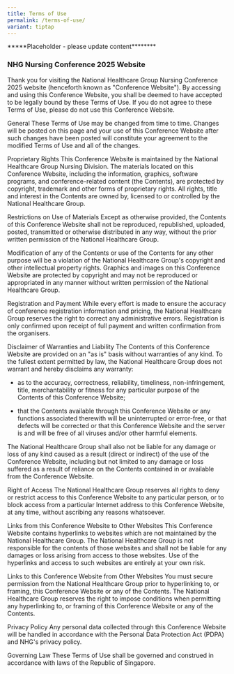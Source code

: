 ```yaml
---
title: Terms of Use
permalink: /terms-of-use/
variant: tiptap
---
```

<p>*****Placeholder - please update content********</p>
<h3>NHG Nursing Conference 2025 Website</h3>
<p>Thank you for visiting the National Healthcare Group Nursing Conference
2025 website (henceforth known as "Conference Website"). By accessing and
using this Conference Website, you shall be deemed to have accepted to
be legally bound by these Terms of Use. If you do not agree to these Terms
of Use, please do not use this Conference Website.</p>
<p>General These Terms of Use may be changed from time to time. Changes will
be posted on this page and your use of this Conference Website after such
changes have been posted will constitute your agreement to the modified
Terms of Use and all of the changes.</p>
<p>Proprietary Rights This Conference Website is maintained by the National
Healthcare Group Nursing Division. The materials located on this Conference
Website, including the information, graphics, software programs, and conference-related
content (the Contents), are protected by copyright, trademark and other
forms of proprietary rights. All rights, title and interest in the Contents
are owned by, licensed to or controlled by the National Healthcare Group.</p>
<p>Restrictions on Use of Materials Except as otherwise provided, the Contents
of this Conference Website shall not be reproduced, republished, uploaded,
posted, transmitted or otherwise distributed in any way, without the prior
written permission of the National Healthcare Group.</p>
<p>Modification of any of the Contents or use of the Contents for any other
purpose will be a violation of the National Healthcare Group's copyright
and other intellectual property rights. Graphics and images on this Conference
Website are protected by copyright and may not be reproduced or appropriated
in any manner without written permission of the National Healthcare Group.</p>
<p>Registration and Payment While every effort is made to ensure the accuracy
of conference registration information and pricing, the National Healthcare
Group reserves the right to correct any administrative errors. Registration
is only confirmed upon receipt of full payment and written confirmation
from the organisers.</p>
<p>Disclaimer of Warranties and Liability The Contents of this Conference
Website are provided on an "as is" basis without warranties of any kind.
To the fullest extent permitted by law, the National Healthcare Group does
not warrant and hereby disclaims any warranty:</p>
<ul data-tight="true" class="tight">
<li>
<p>as to the accuracy, correctness, reliability, timeliness, non-infringement,
title, merchantability or fitness for any particular purpose of the Contents
of this Conference Website;</p>
</li>
<li>
<p>that the Contents available through this Conference Website or any functions
associated therewith will be uninterrupted or error-free, or that defects
will be corrected or that this Conference Website and the server is and
will be free of all viruses and/or other harmful elements.</p>
</li>
</ul>
<p>The National Healthcare Group shall also not be liable for any damage
or loss of any kind caused as a result (direct or indirect) of the use
of the Conference Website, including but not limited to any damage or loss
suffered as a result of reliance on the Contents contained in or available
from the Conference Website.</p>
<p>Right of Access The National Healthcare Group reserves all rights to deny
or restrict access to this Conference Website to any particular person,
or to block access from a particular Internet address to this Conference
Website, at any time, without ascribing any reasons whatsoever.</p>
<p>Links from this Conference Website to Other Websites This Conference Website
contains hyperlinks to websites which are not maintained by the National
Healthcare Group. The National Healthcare Group is not responsible for
the contents of those websites and shall not be liable for any damages
or loss arising from access to those websites. Use of the hyperlinks and
access to such websites are entirely at your own risk.</p>
<p>Links to this Conference Website from Other Websites You must secure permission
from the National Healthcare Group prior to hyperlinking to, or framing,
this Conference Website or any of the Contents. The National Healthcare
Group reserves the right to impose conditions when permitting any hyperlinking
to, or framing of this Conference Website or any of the Contents.</p>
<p>Privacy Policy Any personal data collected through this Conference Website
will be handled in accordance with the Personal Data Protection Act (PDPA)
and NHG's privacy policy.</p>
<p>Governing Law These Terms of Use shall be governed and construed in accordance
with laws of the Republic of Singapore.</p>